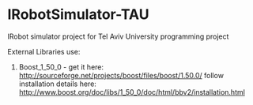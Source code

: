# IRobotSimulator-TAU
IRobot simulator project for Tel Aviv University programming project

External Libraries use:

1. 	Boost_1_50_0 - get it here: http://sourceforge.net/projects/boost/files/boost/1.50.0/ 
	follow installation details here: http://www.boost.org/doc/libs/1_50_0/doc/html/bbv2/installation.html